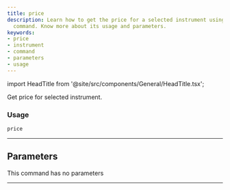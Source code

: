 ```yaml
---
title: price
description: Learn how to get the price for a selected instrument using the 'price'
  command. Know more about its usage and parameters.
keywords:
- price
- instrument
- command
- parameters
- usage
---
```


import HeadTitle from '@site/src/components/General/HeadTitle.tsx';

<HeadTitle title="forex/oanda/price - Reference | OpenBB Terminal Docs" />

Get price for selected instrument.

### Usage

```python
price
```

---

## Parameters

This command has no parameters


---
